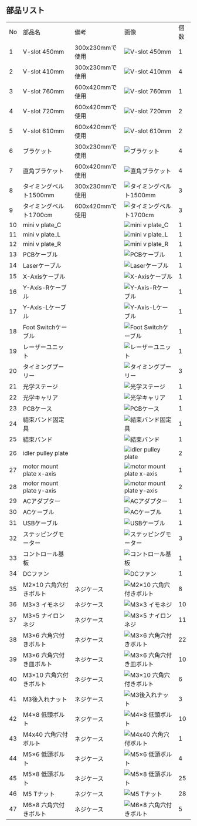 ## 部品リスト
<table class="packing-list">
<tbody>
<tr>
<td>No</td>
<td>部品名</td>
<td>備考</td>
<td class="packing-img">画像</td>
<td>個数</td>
</tr>
<tr>
<td>1</td>
<td>V-slot 450mm</td>
<td>300x230mmで使用</td>
<td><img src="./images/13/1.jpg" alt="V-slot 450mm"></td>
<td>1</td>
</tr>
<tr>
<td>2</td>
<td>V-slot 410mm</td>
<td>300x230mmで使用</td>
<td><img src="./images/13/2.jpg" alt="V-slot 410mm"></td>
<td>4</td>
</tr>
<tr>
<td>3</td>
<td>V-slot 760mm</td>
<td>600x420mmで使用</td>
<td><img src="./images/13/3.jpg" alt="V-slot 760mm"></td>
<td>1</td>
</tr>
<tr>
<td>4</td>
<td>V-slot 720mm</td>
<td>600x420mmで使用</td>
<td><img src="./images/13/4.jpg" alt="V-slot 720mm"></td>
<td>2</td>
</tr>
<tr>
<td>5</td>
<td>V-slot 610mm</td>
<td>600x420mmで使用</td>
<td><img src="./images/13/4.jpg" alt="V-slot 610mm"></td>
<td>2</td>
</tr>
<tr>
<td>6</td>
<td>ブラケット</td>
<td>300x230mmで使用</td>
<td><img src="./images/13/6.jpg" alt="ブラケット"></td>
<td>4</td>
</tr>
<tr>
<td>7</td>
<td>直角ブラケット</td>
<td>600x420mmで使用</td>
<td><img src="./images/13/7.jpg" alt="直角ブラケット"></td>
<td>4</td>
</tr>
<tr>
<td>8</td>
<td>タイミングベルト1500mm</td>
<td>300x230mmで使用</td>
<td><img src="./images/13/8.jpg" alt="タイミングベルト1500mm"></td>
<td>3</td>
</tr>
<tr>
<td>9</td>
<td>タイミングベルト1700cm</td>
<td>600x420mmで使用</td>
<td><img src="./images/13/9.jpg" alt="タイミングベルト1700cm"></td>
<td>3</td>
</tr>
<tr>
<td>10</td>
<td>mini v plate_C</td>
<td></td>
<td><img src="./images/13/10.jpg" alt="mini v plate_C"></td>
<td>1</td>
</tr>
<tr>
<td>11</td>
<td>mini v plate_L</td>
<td></td>
<td><img src="./images/13/11.jpg" alt="mini v plate_L"></td>
<td>1</td>
</tr>
<tr>
<td>12</td>
<td>mini v plate_R</td>
<td></td>
<td><img src="./images/13/12.jpg" alt="mini v plate_R"></td>
<td>1</td>
</tr>
<tr>
<td>13</td>
<td>PCBケーブル</td>
<td></td>
<td><img src="./images/13/13.jpg" alt="PCBケーブル"></td>
<td>1</td>
</tr>
<tr>
<td>14</td>
<td>Laserケーブル</td>
<td></td>
<td><img src="./images/13/14.jpg" alt="Laserケーブル"></td>
<td>1</td>
</tr>
<tr>
<td>15</td>
<td>X-Axisケーブル</td>
<td></td>
<td><img src="./images/13/15.jpg" alt="X-Axisケーブル"></td>
<td>1</td>
</tr>
<tr>
<td>16</td>
<td>Y-Axis-Rケーブル</td>
<td></td>
<td><img src="./images/13/16.jpg" alt="Y-Axis-Rケーブル"></td>
<td>1</td>
</tr>
<tr>
<td>17</td>
<td>Y-Axis-Lケーブル</td>
<td></td>
<td><img src="./images/13/17.jpg" alt="Y-Axis-Lケーブル"></td>
<td>1</td>
</tr>
<tr>
<td>18</td>
<td>Foot Switchケーブル</td>
<td></td>
<td><img src="./images/13/18.jpg" alt="Foot Switchケーブル"></td>
<td>1</td>
</tr>
<tr>
<td>19</td>
<td>レーザーユニット</td>
<td></td>
<td><img src="./images/13/19.jpg" alt="レーザーユニット"></td>
<td>1</td>
</tr>
<tr>
<td>20</td>
<td>タイミングプーリー</td>
<td></td>
<td><img src="./images/13/20.jpg" alt="タイミングプーリー"></td>
<td>3</td>
</tr>
<tr>
<td>21</td>
<td>光学ステージ</td>
<td></td>
<td><img src="./images/13/21.jpg" alt="光学ステージ"></td>
<td>1</td>
</tr>
<tr>
<td>22</td>
<td>光学キャリア</td>
<td></td>
<td><img src="./images/13/22.jpg" alt="光学キャリア"></td>
<td>1</td>
</tr>
<tr>
<td>23</td>
<td>PCBケース</td>
<td></td>
<td><img src="./images/13/23.jpg" alt="PCBケース"></td>
<td>1</td>
</tr>
<tr>
<td>24</td>
<td>結束バンド固定具</td>
<td></td>
<td><img src="./images/13/24.jpg" alt="結束バンド固定具"></td>
<td>1</td>
</tr>
<tr>
<td>25</td>
<td>結束バンド</td>
<td></td>
<td><img src="./images/13/25.jpg" alt="結束バンド"></td>
<td>1</td>
</tr>
<tr>
<td>26</td>
<td>idler pulley plate</td>
<td></td>
<td><img src="./images/13/26.jpg" alt="idler pulley plate"></td>
<td>2</td>
</tr>
<tr>
<td>27</td>
<td>motor mount plate x-axis</td>
<td></td>
<td><img src="./images/13/27.jpg" alt="motor mount plate x-axis"></td>
<td>1</td>
</tr>
<tr>
<td>28</td>
<td>motor mount plate y-axis</td>
<td></td>
<td><img src="./images/13/28.jpg" alt="motor mount plate y-axis"></td>
<td>2</td>
</tr>
<tr>
<td>29</td>
<td>ACアダプター</td>
<td></td>
<td><img src="./images/13/29.jpg" alt="ACアダプター"></td>
<td>1</td>
</tr>
<tr>
<td>30</td>
<td>ACケーブル</td>
<td></td>
<td><img src="./images/13/30.jpg" alt="ACケーブル"></td>
<td>1</td>
</tr>
<tr>
<td>31</td>
<td>USBケーブル</td>
<td></td>
<td><img src="./images/13/31.jpg" alt="USBケーブル"></td>
<td>1</td>
</tr>
<tr>
<td>32</td>
<td>ステッピングモーター</td>
<td></td>
<td><img src="./images/13/32.jpg" alt="ステッピングモーター"></td>
<td>3</td>
</tr>
<tr>
<td>33</td>
<td>コントロール基板</td>
<td></td>
<td><img src="./images/13/33.jpg" alt="コントロール基板"></td>
<td>1</td>
</tr>
<tr>
<td>34</td>
<td>DCファン</td>
<td></td>
<td><img src="./images/13/34.jpg" alt="DCファン"></td>
<td>1</td>
</tr>
<tr>
<td>35</td>
<td>M2×10 六角穴付きボルト</td>
<td>ネジケース</td>
<td><img src="./images/13/35.jpg" alt="M2×10 六角穴付きボルト"></td>
<td>8</td>
</tr>
<tr>
<td>36</td>
<td>M3×3 イモネジ</td>
<td>ネジケース</td>
<td><img src="./images/13/36.jpg" alt="M3×3 イモネジ"></td>
<td>10</td>
</tr>
<tr>
<td>37</td>
<td>M3×5 ナイロンネジ</td>
<td>ネジケース</td>
<td><img src="./images/13/37.jpg" alt="M3×5 ナイロンネジ"></td>
<td>11</td>
</tr>
<tr>
<td>38</td>
<td>M3×6 六角穴付きボルト</td>
<td>ネジケース</td>
<td><img src="./images/13/38.jpg" alt="M3×6 六角穴付きボルト"></td>
<td>22</td>
</tr>
<tr>
<td>39</td>
<td>M3×6 六角穴付き皿ボルト</td>
<td>ネジケース</td>
<td><img src="./images/13/39.jpg" alt="M3×6 六角穴付き皿ボルト"></td>
<td>10</td>
</tr>
<tr>
<td>40</td>
<td>M3×10 六角穴付きボルト</td>
<td>ネジケース</td>
<td><img src="./images/13/40.jpg" alt="M3×10 六角穴付きボルト"></td>
<td>6</td>
</tr>
<tr>
<td>41</td>
<td>M3後入れナット</td>
<td>ネジケース</td>
<td><img src="./images/13/41.jpg" alt="M3後入れナット"></td>
<td>3</td>
</tr>
<tr>
<td>42</td>
<td>M4×8 低頭ボルト</td>
<td>ネジケース</td>
<td><img src="./images/13/42.jpg" alt="M4×8 低頭ボルト"></td>
<td>10</td>
</tr>
<tr>
<td>43</td>
<td>M4x40 六角穴付ボルト</td>
<td>ネジケース</td>
<td><img src="./images/13/43.jpg" alt="M4x40 六角穴付ボルト"></td>
<td>1</td>
</tr>
<tr>
<td>44</td>
<td>M5×6 低頭ボルト</td>
<td>ネジケース</td>
<td><img src="./images/13/44.jpg" alt="M5×6 低頭ボルト"></td>
<td>4</td>
</tr>
<tr>
<td>45</td>
<td>M5×8 低頭ボルト</td>
<td>ネジケース</td>
<td><img src="./images/13/45.jpg" alt="M5×8 低頭ボルト"></td>
<td>25</td>
</tr>
<tr>
<td>46</td>
<td>M5 Tナット</td>
<td>ネジケース</td>
<td><img src="./images/13/46.jpg" alt="M5 Tナット"></td>
<td>28</td>
</tr>
<tr>
<td>47</td>
<td>M6×8 六角穴付きボルト</td>
<td>ネジケース</td>
<td><img src="./images/13/47.jpg" alt="M6×8 六角穴付きボルト"></td>
<td>5</td>
</tr>
</tbody>
</table>
